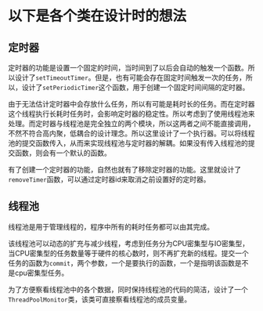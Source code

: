 # 以下是各个类在设计时的想法

## 定时器

定时器的功能是设置一个固定的时间，当时间到了以后会自动的触发一个函数。所以设计了`setTimeoutTimer`。但是，也有可能会存在固定时间触发一次的任务，所以，设计了`setPeriodicTimer`这个函数，用于创建一个固定时间间隔的定时器。

由于无法估计定时器中会存放什么任务，所以有可能是耗时长的任务。而在定时器这个线程执行长耗时任务时，会影响定时器的稳定性。所以考虑到了使用线程池来处理。而定时器与线程池是完全独立的两个模块，所以这两者之间不能直接调用，不然不符合高内聚，低耦合的设计理念。所以这里设计了一个执行器。可以将线程池的提交函数传入，从而来实现线程池与定时器的解耦。如果没有传入线程池的提交函数，则会有一个默认的函数。

有了创建一个定时器的功能，自然也就有了移除定时器的功能。这里就设计了`removeTimer`函数，可以通过定时器id来取消之前设置好的定时器。

## 线程池

线程池是用于管理线程的，程序中所有的耗时任务都可以由其完成。

该线程池可以动态的扩充与减少线程，考虑到任务分为CPU密集型与IO密集型，当CPU密集型的任务数量等于硬件的核心数时，则不再扩充新的线程。提交一个任务的函数为`commit`，两个参数，一个是要执行的函数，一个是指明该函数是不是cpu密集型任务。

为了方便察看线程池中的各个数据，同时保持线程池的代码的简洁，设计了一个`ThreadPoolMonitor`类，该类可直接察看线程池的成员变量。
